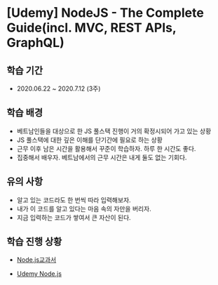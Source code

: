 # [Udemy] NodeJS - The Complete Guide(incl. MVC, REST APIs, GraphQL)

## 학습 기간

- 2020.06.22 ~ 2020.7.12 (3주)

## 학습 배경

- 베트남인들을 대상으로 한 JS 풀스택 진행이 거의 확정시되어 가고 있는 상황
- JS 풀스택에 대한 깊은 이해를 단기간에 필요로 하는 상황
- 근무 이후 남은 시간을 활용해서 꾸준이 학습하자. 하루 한 시간도 좋다.
- 집중해서 배우자. 베트남에서의 근무 시간은 내게 둘도 없는 기회다.

## 유의 사항

- 알고 있는 코드라도 한 번씩 따라 입력해보자.
- 내가 이 코드를 알고 있다는 마음 속의 자만을 버리자.
- 지금 입력하는 코드가 쌓여서 큰 자산이 된다.

## 학습 진행 상황

- [Node.js교과서](nodejs교과서/Readme.md)

- [Udemy Node.js](udemy/Readme.md)
